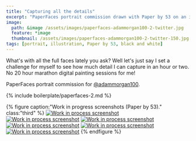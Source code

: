 ```yaml
---
title: "Capturing all the details"
excerpt: "PaperFaces portrait commission drawn with Paper by 53 on an iPad."
image: 
  path: &image /assets/images/paperfaces-adammorgan100-2-twitter.jpg 
  feature: *image
  thumbnail: /assets/images/paperfaces-adammorgan100-2-twitter-150.jpg
tags: [portrait, illustration, Paper by 53, black and white]
---
```


What's with all the full faces lately you ask? Well let's just say I set a challenge for myself to see how much detail I can capture in an hour or two. No 20 hour marathon digital painting sessions for me!

PaperFaces portrait commission for [@adammorgan100](https://twitter.com/adammorgan100).

{% include boilerplate/paperfaces-2.md %}

{% figure caption:"Work in progress screenshots (Paper by 53)." class:"third" %}
[![Work in process screenshot](/assets/images/paperfaces-adammorgan100-2-process-1-600.jpg)](/assets/images/paperfaces-adammorgan100-2-process-1-lg.jpg)
[![Work in process screenshot](/assets/images/paperfaces-adammorgan100-2-process-2-600.jpg)](/assets/images/paperfaces-adammorgan100-2-process-2-lg.jpg)
[![Work in process screenshot](/assets/images/paperfaces-adammorgan100-2-process-3-600.jpg)](/assets/images/paperfaces-adammorgan100-2-process-3-lg.jpg)
[![Work in process screenshot](/assets/images/paperfaces-adammorgan100-2-process-4-600.jpg)](/assets/images/paperfaces-adammorgan100-2-process-4-lg.jpg)
[![Work in process screenshot](/assets/images/paperfaces-adammorgan100-2-process-5-600.jpg)](/assets/images/paperfaces-adammorgan100-2-process-5-lg.jpg)
[![Work in process screenshot](/assets/images/paperfaces-adammorgan100-2-process-6-600.jpg)](/assets/images/paperfaces-adammorgan100-2-process-6-lg.jpg)
{% endfigure %}
